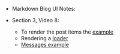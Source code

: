 - Markdown Blog UI Notes:

- Section 3, Video 8:
  - To render the post items the [example](https://react.semantic-ui.com/views/item/#content-extra-content)
  - Rendering a [loader](https://react.semantic-ui.com/elements/loader/)
  - [Messages example](https://react.semantic-ui.com/collections/message/)